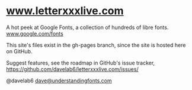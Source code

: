www.letterxxxlive.com
=====================

A hot peek at Google Fonts, a collection of hundreds of libre fonts.
www.google.com/fonts

This site's files exist in the gh-pages branch, since the site is 
hosted here on GitHub.

Suggest features, see the roadmap in GitHub's issue tracker,
https://github.com/davelab6/letterxxxlive.com/issues/

@davelab6
dave@understandingfonts.com